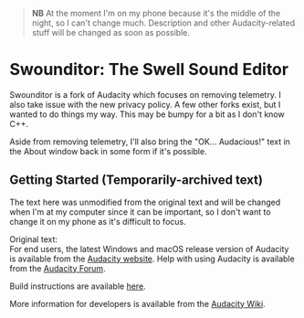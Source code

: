 >**NB** At the moment I'm on my phone because it's the middle of the night, so I can't change much. Description and other Audacity-related stuff will be changed as soon as possible.

# Swounditor: The Swell Sound Editor

Swounditor is a fork of Audacity which focuses on removing telemetry. I also take issue with the new privacy policy. A few other forks exist, but I wanted to do things my way. This may be bumpy for a bit as I don't know C++.

Aside from removing telemetry, I'll also bring the "OK... Audacious!" text in the About window back in some form if it's possible.

## Getting Started (Temporarily-archived text)

The text here was unmodified from the original text and will be changed when I'm at my computer since it can be important, so I don't want to change it on my phone as it's difficult to focus.

Original text:<br>
For end users, the latest Windows and macOS release version of Audacity is available from the [Audacity website](https://www.audacityteam.org/download/).
Help with using Audacity is available from the [Audacity Forum](https://forum.audacityteam.org/).

Build instructions are available [here](BUILDING.md).

More information for developers is available from the [Audacity Wiki](https://wiki.audacityteam.org/wiki/For_Developers).
